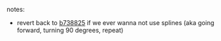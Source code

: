 notes: 
- revert back to [b738825](https://github.com/StrRamsRobotics/22-23-FTCJunior/commit/b7388252191442a6077c7a0ca7f23195c0de012c) if we ever wanna not use splines (aka going forward, turning 90 degrees, repeat)
